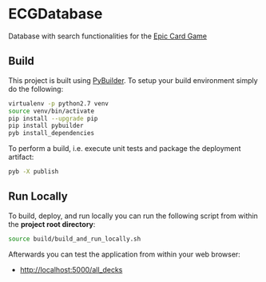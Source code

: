 # ECGDatabase

Database with search functionalities for the [Epic Card Game](http://www.epiccardgame.com/)


## Build

This project is built using [PyBuilder](http://pybuilder.github.io/). To setup your build
environment simply do the following:

```bash
virtualenv -p python2.7 venv
source venv/bin/activate
pip install --upgrade pip
pip install pybuilder
pyb install_dependencies
```

To perform a build, i.e. execute unit tests and package the deployment artifact:

```bash
pyb -X publish
```


## Run Locally

To build, deploy, and run locally you can run the following script from within the **project
root directory**:

```bash
source build/build_and_run_locally.sh
```

Afterwards you can test the application from within your web browser:

* [http://localhost:5000/all_decks](http://localhost:5000/all_decks)
